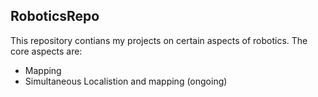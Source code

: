 ## RoboticsRepo 

This repository contians my projects on certain aspects of robotics. The core aspects are: 
* Mapping 
* Simultaneous Localistion and mapping (ongoing)